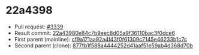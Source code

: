 # 22a4398
- Pull request: [#3339](https://github.com/MarlinFirmware/Marlin/pull/3339)
- Result commit: [22a43980e84c7b9eec8d05a9f36110bac3f0dce6](https://github.com/MarlinFirmware/Marlin/commit/22a43980e84c7b9eec8d05a9f36110bac3f0dce6)
- First parent (mainline): [cf9a171aa92a4f43f0f61309c7145e46233b1c7c](https://github.com/MarlinFirmware/Marlin/commit/cf9a171aa92a4f43f0f61309c7145e46233b1c7c)
- Second parent (clone): [877fb1f588a4444252d41aaf51e59ab4d368d70b](https://github.com/MarlinFirmware/Marlin/commit/877fb1f588a4444252d41aaf51e59ab4d368d70b)

